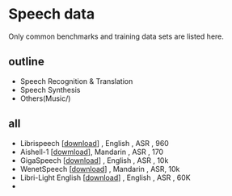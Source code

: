 # Speech data

Only common benchmarks and training data sets are listed here.

## outline
- Speech Recognition & Translation
- Speech Synthesis
- Others(Music/)

## all
- Librispeech [[download](https://www.openslr.org/12)] , English , ASR , 960
- Aishell-1 [[dowmload](https://www.openslr.org/33/)], Mandarin , ASR , 170
- GigaSpeech [[download](https://github.com/SpeechColab/GigaSpeech)] , English , ASR , 10k
- WenetSpeech [[download](https://github.com/wenet-e2e/WenetSpeech)] , Mandarin , ASR, 10k
- Libri-Light English [[download](https://github.com/facebookresearch/libri-light)] , English , ASR , 60K
- 
